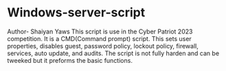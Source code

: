 # Windows-server-script
Author- Shaiyan Yaws
This script is use in the Cyber Patriot 2023 competition.
It is a CMD(Command prompt) script.
This sets user properties, disables guest, password policy, lockout policy, firewall, services, auto update, and audits.
The script is not fully harden and can be tweeked but it preforms the basic functions.
